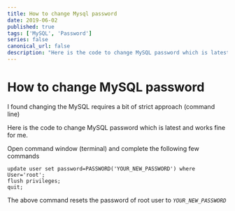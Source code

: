 ```yaml
---
title: How to change Mysql password
date: 2019-06-02
published: true
tags: ['MySQL', 'Password']
series: false
canonical_url: false
description: "Here is the code to change MySQL password which is latest and works fine for me."
---
```


How to change MySQL password
============================

I found changing the MySQL requires a bit of strict approach (command line)

Here is the code to change MySQL password which is latest and works fine for me.

Open command window (terminal) and complete the following few commands

    update user set password=PASSWORD('YOUR_NEW_PASSWORD') where User='root';
    flush privileges;
    quit;
    

The above command resets the password of root user to _`YOUR_NEW_PASSWORD`_
